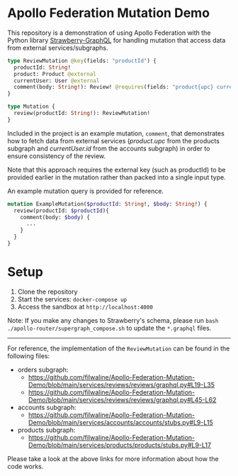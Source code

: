 # Apollo Federation Mutation Demo


This repository is a demonstration of using Apollo Federation with the Python library [Strawberry-GraphQL](https://strawberry.rocks/) for handling mutation that access data from external services/subgraphs.

```graphql
type ReviewMutation @key(fields: "productId") {
  productId: String!
  product: Product @external
  currentUser: User @external
  comment(body: String!): Review! @requires(fields: "product{upc} currentUser{id}")
}

type Mutation {
  review(productId: String!): ReviewMutation!
}
```

Included in the project is an example mutation, `comment`, that demonstrates how to fetch data from external services (*product.upc* from the products subgraph and *currentUser.id* from the accounts subgraph) in order to ensure consistency of the review. 

Note that this approach requires the external key (such as productId) to be provided earlier in the mutation rather than packed into a single input type. 

An example mutation query is provided for reference.


```graphql
mutation ExampleMutation($productId: String!, $body: String!) {
  review(productId: $productId){
    comment(body: $body) {
      ...
    }
  }
}
```

# Setup
1. Clone the repository
2. Start the services: `docker-compose up`
3. Access the sandbox at `http://localhost:4000`

Note: If you make any changes to Strawberry's schema, please run `bash ./apollo-router/supergraph_compose.sh` to update the `*.graphql` files.



---

For reference, the implementation of the `ReviewMutation` can be found in the following files:

- orders subgraph:
  - https://github.com/filwaline/Apollo-Federation-Mutation-Demo/blob/main/services/reviews/reviews/graphql.py#L19-L35
  - https://github.com/filwaline/Apollo-Federation-Mutation-Demo/blob/main/services/reviews/reviews/graphql.py#L45-L62
- accounts subgraph:
  - https://github.com/filwaline/Apollo-Federation-Mutation-Demo/blob/main/services/accounts/accounts/stubs.py#L9-L15
- products subgraph:
  - https://github.com/filwaline/Apollo-Federation-Mutation-Demo/blob/main/services/products/products/stubs.py#L9-L17
  
Please take a look at the above links for more information about how the code works.


